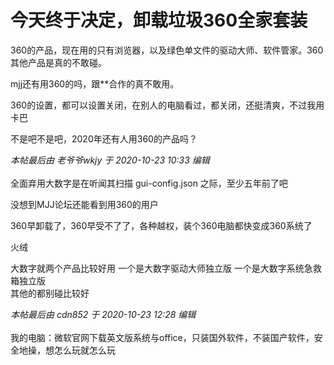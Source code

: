 # 今天终于决定，卸载垃圾360全家套装


360的产品，现在用的只有浏览器，以及绿色单文件的驱动大师、软件管家。360其他产品是真的不敢碰。

mjj还有用360的吗，跟**合作的真不敢用。

360的设置，都可以设置关闭，在别人的电脑看过，都关闭，还挺清爽，不过我用卡巴

不是吧不是吧，2020年还有人用360的产品吗？

<i class="pstatus"> 本帖最后由 老爷爷wkjy 于 2020-10-23 10:33 编辑 </i><br />
<br />
全面弃用大数字是在听闻其扫描 gui-config.json 之际，至少五年前了吧

没想到MJJ论坛还能看到用360的用户<img src="static/image/smiley/default/lol.gif" smilieid="12" border="0" alt="" />

360早卸载了，360早受不了了，各种越权，装个360电脑都快变成360系统了

火绒

大数字就两个产品比较好用 一个是大数字驱动大师独立版 一个是大数字系统急救箱独立版 <br />
其他的都别碰比较好

<i class="pstatus"> 本帖最后由 cdn852 于 2020-10-23 12:28 编辑 </i><br />
<br />
我的电脑：微软官网下载英文版系统与office，只装国外软件，不装国产软件，安全地操，想怎么玩就怎么玩
